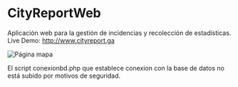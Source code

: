 # CityReportWeb
Aplicación web para la gestión de incidencias y recolección de estadísticas.
Live Demo: http://www.cityreport.ga

![Página mapa](https://gyazo.com/6b1c4e1c31e0ba619f11c392f4231862.jpg?raw=true "Página Mapa.php de CityReport.ga")

El script conexionbd.php que establece conexion con la base de datos no está subido por motivos de seguridad.
